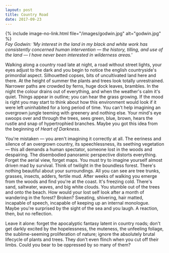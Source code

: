 ```yaml
---
layout: post
title: Country Road
date: 2017-09-23
---
```

{% include image-no-link.html file="/images/godwin.jpg" alt="godwin.jpg" %}  
*Fay Godwin: 'My interest in the land in my black and white work has consistently concerned human intervention — the history, tilling, and use of the land — I have never been interested in wilderness areas.'*

Walking along a country road late at night, a road without street lights, your eyes adjust to the dark and you begin to notice the english countryside's primordial aspect. Silhouetted copses, bits of uncultivated land here and there. At the height of summer the plants and trees look totally unrestrained. Narrower paths are crowded by ferns, huge dock leaves, brambles. In the night the colour drains out of everything, and when the weather's calm it's quiet. Things appear in outline; you can hear the grass growing. If the mood is right you may start to think about how this environment would look if it were left uninhabited for a long period of time. You can't help imagining an overgrown jungle teeming with greenery and nothing else. Your mind's eye swoops over and through the trees, sees green, blue, brown, hears the rustle and snap of hypertrophied branches. Maybe you got this idea from the beginning of *Heart of Darkness*.

You're mistaken — you aren't imagining it correctly at all. The eeriness and silence of an overgrown country, its speechlessness, its seething vegetation — this all demands a human spectator, someone lost in the woods and despairing. The disembodied panoramic perspective distorts everything. Forget the aerial view, forget maps. You must try to imagine yourself almost driven mad by survival. Think of twilight in the boundless forest. There's nothing beautiful about your surroundings. All you can see are tree trunks, grasses, insects, adders, fertile mud. After weeks of walking you emerge from the woods and find you're at the coast. It's freezing cold. There's sand, saltwater, waves, and big white clouds. You stumble out of the trees and onto the beach. How would your lost self look after a month of wandering in the forest? Broken? Sweating, shivering, hair matted, incapable of speech, incapable of keeping up an internal monologue. Maybe you're surprised by the sight of the sea and you laugh. A reaction, then, but no reflection.

Leave it alone: forget the apocalyptic fantasy latent in country roads; don't get darkly excited by the hopelessness, the muteness, the unfeeling foliage, the sublime-seeming proliferation of nature; ignore the absolutely brutal lifecycle of plants and trees. They don't even flinch when you cut off their limbs. Could you bear to be oppressed by so many of them?